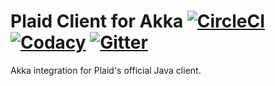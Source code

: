 # Plaid Client for Akka [![CircleCI][CircleCI Badge]][CircleCI Branch] [![Codacy][Codacy Grade Badge]][Codacy Grade Branch] [![Gitter][Gitter Badge]][Gitter Room]

Akka integration for Plaid's official Java client.

[CircleCI Badge]: https://img.shields.io/circleci/project/github/michaelahlers/plaid-client-akka/v0.0.svg
[CircleCI Branch]: https://circleci.com/gh/michaelahlers/plaid-client-akka/tree/v0.0

[Codacy Grade Badge]: https://img.shields.io/codacy/grade/90c00ea1df124204be8f0d7dee5c41a0/v0.0.svg 
[Codacy Grade Branch]: https://www.codacy.com/app/michaelahlers/plaid-client-akka

[Gitter Badge]: https://img.shields.io/gitter/room/michaelahlers/plaid-client-akka.svg
[Gitter Room]: https://gitter.im/michaelahlers/plaid-client-akka
